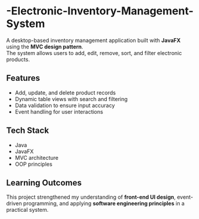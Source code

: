 # -Electronic-Inventory-Management-System
A desktop-based inventory management application built with **JavaFX** using the **MVC design pattern**.  
The system allows users to add, edit, remove, sort, and filter electronic products.

## Features
- Add, update, and delete product records  
- Dynamic table views with search and filtering  
- Data validation to ensure input accuracy  
- Event handling for user interactions  

## Tech Stack
- Java  
- JavaFX  
- MVC architecture  
- OOP principles  

## Learning Outcomes
This project strengthened my understanding of **front-end UI design**, event-driven programming, and applying **software engineering principles** in a practical system.
